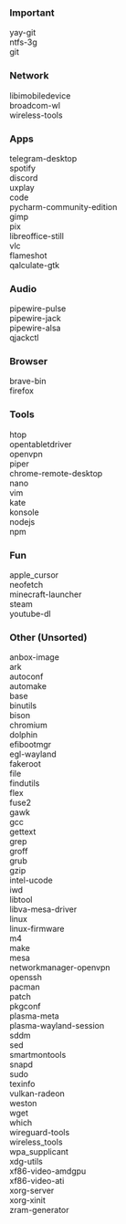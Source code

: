 ### Important
yay-git  
ntfs-3g  
git  

### Network
libimobiledevice  
broadcom-wl  
wireless-tools  

### Apps
telegram-desktop  
spotify  
discord  
uxplay  
code  
pycharm-community-edition  
gimp  
pix  
libreoffice-still  
vlc  
flameshot  
qalculate-gtk  

### Audio
pipewire-pulse  
pipewire-jack  
pipewire-alsa  
qjackctl  

### Browser
brave-bin  
firefox  

### Tools
htop  
opentabletdriver  
openvpn  
piper  
chrome-remote-desktop  
nano  
vim  
kate  
konsole  
nodejs  
npm  

### Fun
apple_cursor  
neofetch  
minecraft-launcher  
steam  
youtube-dl  

### Other (Unsorted)
anbox-image  
ark  
autoconf  
automake  
base  
binutils  
bison  
chromium  
dolphin  
efibootmgr  
egl-wayland  
fakeroot  
file  
findutils  
flex  
fuse2  
gawk  
gcc  
gettext  
grep  
groff  
grub  
gzip  
intel-ucode  
iwd  
libtool  
libva-mesa-driver  
linux  
linux-firmware  
m4  
make  
mesa  
networkmanager-openvpn  
openssh  
pacman  
patch  
pkgconf  
plasma-meta  
plasma-wayland-session  
sddm  
sed  
smartmontools  
snapd  
sudo  
texinfo  
vulkan-radeon  
weston  
wget  
which  
wireguard-tools  
wireless_tools  
wpa_supplicant  
xdg-utils  
xf86-video-amdgpu  
xf86-video-ati  
xorg-server  
xorg-xinit  
zram-generator  
